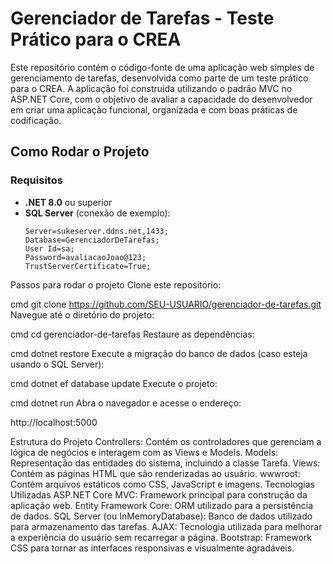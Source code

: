 # Gerenciador de Tarefas - Teste Prático para o CREA

Este repositório contém o código-fonte de uma aplicação web simples de gerenciamento de tarefas, desenvolvida como parte de um teste prático para o CREA. A aplicação foi construída utilizando o padrão MVC no ASP.NET Core, com o objetivo de avaliar a capacidade do desenvolvedor em criar uma aplicação funcional, organizada e com boas práticas de codificação.

## Como Rodar o Projeto

### Requisitos

- **.NET 8.0** ou superior
- **SQL Server** (conexão de exemplo):
  ```plaintext
  Server=sukeserver.ddns.net,1433;
  Database=GerenciadorDeTarefas;
  User Id=sa;
  Password=avaliacaoJoao@123;
  TrustServerCertificate=True;
  
Passos para rodar o projeto
Clone este repositório:

cmd
git clone https://github.com/SEU-USUARIO/gerenciador-de-tarefas.git
Navegue até o diretório do projeto:

cmd
cd gerenciador-de-tarefas
Restaure as dependências:

cmd
dotnet restore
Execute a migração do banco de dados (caso esteja usando o SQL Server):

cmd
dotnet ef database update
Execute o projeto:

cmd
dotnet run
Abra o navegador e acesse o endereço:

http://localhost:5000

Estrutura do Projeto
Controllers: Contém os controladores que gerenciam a lógica de negócios e interagem com as Views e Models.
Models: Representação das entidades do sistema, incluindo a classe Tarefa.
Views: Contém as páginas HTML que são renderizadas ao usuário.
wwwroot: Contém arquivos estáticos como CSS, JavaScript e imagens.
Tecnologias Utilizadas
ASP.NET Core MVC: Framework principal para construção da aplicação web.
Entity Framework Core: ORM utilizado para a persistência de dados.
SQL Server (ou InMemoryDatabase): Banco de dados utilizado para armazenamento das tarefas.
AJAX: Tecnologia utilizada para melhorar a experiência do usuário sem recarregar a página.
Bootstrap: Framework CSS para tornar as interfaces responsivas e visualmente agradáveis.
